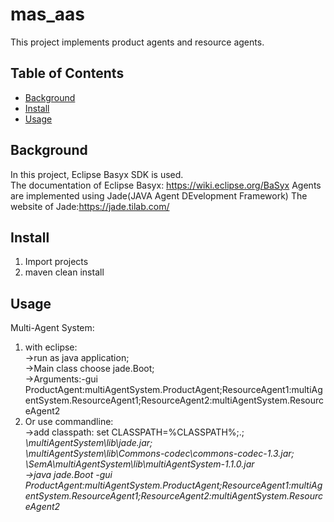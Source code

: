 # mas_aas

This project implements product agents and resource agents.

## Table of Contents

- [Background](#background)
- [Install](#install)
- [Usage](#usage)


## Background
In this project, Eclipse Basyx SDK is used.  
The documentation of Eclipse Basyx: https://wiki.eclipse.org/BaSyx
Agents are implemented using Jade(JAVA Agent DEvelopment Framework)
The website of Jade:https://jade.tilab.com/

## Install
1. Import projects  
2. maven clean install

## Usage 
Multi-Agent System:
1. with eclipse:  
->run as java application;  
->Main class choose jade.Boot;  
->Arguments:-gui ProductAgent:multiAgentSystem.ProductAgent;ResourceAgent1:multiAgentSystem.ResourceAgent1;ResourceAgent2:multiAgentSystem.ResourceAgent2
2. Or use commandline:  
->add classpath: set CLASSPATH=%CLASSPATH%;.;<address>\multiAgentSystem\lib\jade.jar;<address>\multiAgentSystem\lib\Commons-codec\commons-codec-1.3.jar;<address>\SemA\multiAgentSystem\lib\multiAgentSystem-1.1.0.jar  
->java jade.Boot -gui ProductAgent:multiAgentSystem.ProductAgent;ResourceAgent1:multiAgentSystem.ResourceAgent1;ResourceAgent2:multiAgentSystem.ResourceAgent2

